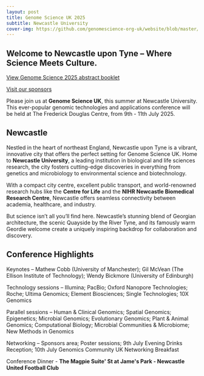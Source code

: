 ```yaml
---
layout: post
title: Genome Science UK 2025
subtitle: Newcastle University
cover-img: https://github.com/genomescience-org-uk/website/blob/master/assets/img/angel.png?raw=true
---
```





## Welcome to Newcastle upon Tyne – Where Science Meets Culture.

[View Genome Science 2025 abstract booklet](https://github.com/genomescience-org-uk/website/blob/master/assets/Genome_Science_2025_Book_of_Abstracts.pdf?raw=true)

[Visit our sponsors](https://www.genomescience.org.uk/sponsors/) 

Please join us at **Genome Science UK**, this summer at Newcastle University. This ever-popular genomic technologies and applications conference will be held at The Frederick Douglas Centre, from 9th - 11th July 2025. 

## Newcastle

Nestled in the heart of northeast England, Newcastle upon Tyne is a vibrant, innovative city that offers the perfect setting for Genome Science UK. Home to **Newcastle University**, a leading institution in biological and life sciences research, the city fosters cutting-edge discoveries in everything from genetics and microbiology to environmental science and biotechnology.

With a compact city centre, excellent public transport, and world-renowned research hubs like the **Centre for Life** and the **NIHR Newcastle Biomedical Research Centre**, Newcastle offers seamless connectivity between academia, healthcare, and industry.

But science isn’t all you’ll find here. Newcastle’s stunning blend of Georgian architecture, the scenic Quayside by the River Tyne, and its famously warm Geordie welcome create a uniquely inspiring backdrop for collaboration and discovery.

## Conference Highlights

Keynotes – Mathew Cobb (University of Manchester); Gil McVean (The Ellison Institute of Technology); Wendy Bickmore (University of Edinburgh)

Technology sessions – Illumina; PacBio; Oxford Nanopore Technologies; Roche; Ultima Genomics; Element Biosciences; Single Technologies; 10X Genomics

Parallel sessions – Human & Clinical Genomics; Spatial Genomics; Epigenetics; Microbial Genomics; Evolutionary Genomics; Plant & Animal Genomics; Computational Biology; Microbial Communities & Microbiome; New Methods in Genomics

Networking – Sponsors area; Poster sessions; 9th July Evening Drinks Reception; 10th July Genomics Community UK Networking Breakfast

Conference Dinner - **The Magpie Suite' St at Jame's Park - Newcastle United Football Club**